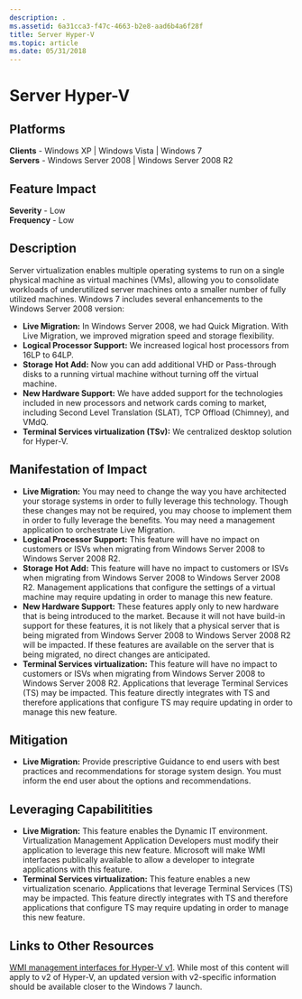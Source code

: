 ```yaml
---
description: .
ms.assetid: 6a31cca3-f47c-4663-b2e8-aad6b4a6f28f
title: Server Hyper-V
ms.topic: article
ms.date: 05/31/2018
---
```


# Server Hyper-V

## Platforms

 **Clients** - Windows XP \| Windows Vista \| Windows 7  
**Servers** - Windows Server 2008 \| Windows Server 2008 R2  

## Feature Impact

 **Severity** - Low  
**Frequency** - Low  





## Description

Server virtualization enables multiple operating systems to run on a single physical machine as virtual machines (VMs), allowing you to consolidate workloads of underutilized server machines onto a smaller number of fully utilized machines. Windows 7 includes several enhancements to the Windows Server 2008 version:

-   **Live Migration:** In Windows Server 2008, we had Quick Migration. With Live Migration, we improved migration speed and storage flexibility.
-   **Logical Processor Support:** We increased logical host processors from 16LP to 64LP.
-   **Storage Hot Add:** Now you can add additional VHD or Pass-through disks to a running virtual machine without turning off the virtual machine.
-   **New Hardware Support:** We have added support for the technologies included in new processors and network cards coming to market, including Second Level Translation (SLAT), TCP Offload (Chimney), and VMdQ.
-   **Terminal Services virtualization (TSv):** We centralized desktop solution for Hyper-V.

## Manifestation of Impact

-   **Live Migration:** You may need to change the way you have architected your storage systems in order to fully leverage this technology. Though these changes may not be required, you may choose to implement them in order to fully leverage the benefits. You may need a management application to orchestrate Live Migration.
-   **Logical Processor Support:** This feature will have no impact on customers or ISVs when migrating from Windows Server 2008 to Windows Server 2008 R2.
-   **Storage Hot Add:** This feature will have no impact to customers or ISVs when migrating from Windows Server 2008 to Windows Server 2008 R2. Management applications that configure the settings of a virtual machine may require updating in order to manage this new feature.
-   **New Hardware Support:** These features apply only to new hardware that is being introduced to the market. Because it will not have build-in support for these features, it is not likely that a physical server that is being migrated from Windows Server 2008 to Windows Server 2008 R2 will be impacted. If these features are available on the server that is being migrated, no direct changes are anticipated.
-   **Terminal Services virtualization:** This feature will have no impact to customers or ISVs when migrating from Windows Server 2008 to Windows Server 2008 R2. Applications that leverage Terminal Services (TS) may be impacted. This feature directly integrates with TS and therefore applications that configure TS may require updating in order to manage this new feature.

## Mitigation

-   **Live Migration:** Provide prescriptive Guidance to end users with best practices and recommendations for storage system design. You must inform the end user about the options and recommendations.

## Leveraging Capabilitities

-   **Live Migration:** This feature enables the Dynamic IT environment. Virtualization Management Application Developers must modify their application to leverage this new feature. Microsoft will make WMI interfaces publically available to allow a developer to integrate applications with this feature.
-   **Terminal Services virtualization:** This feature enables a new virtualization scenario. Applications that leverage Terminal Services (TS) may be impacted. This feature directly integrates with TS and therefore applications that configure TS may require updating in order to manage this new feature.

## Links to Other Resources

[WMI management interfaces for Hyper-V v1](/previous-versions/windows/desktop/virtual/windows-virtualization-portal). While most of this content will apply to v2 of Hyper-V, an updated version with v2-specific information should be available closer to the Windows 7 launch.

 

 
